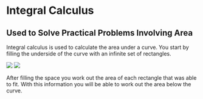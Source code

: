 # Integral Calculus
## Used to Solve Practical Problems Involving Area

Integral calculus is used to calculate the area under a curve. You start by filling the underside of the curve with an infinite set of rectangles. 


![](https://i.imgur.com/uijSlVg.png)              ![](https://i.imgur.com/2TbNL9p.png)


After filling the space you work out the area of each rectangle that was able to fit. With this information you will be able to work out the area below the curve.     
